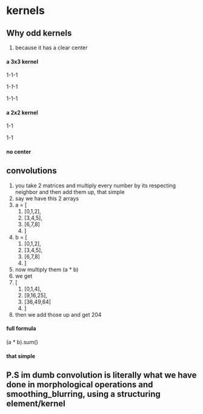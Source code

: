 # kernels

## Why odd kernels

1. because it has a clear center

#### a 3x3 kernel
1-1-1

1-*1*-1

1-1-1

#### a 2x2 kernel

1-1

1-1
#### no center

## convolutions
1. you take 2 matrices and multiply every number by its respecting neighbor and then add them up, that simple
1. say we have this 2 arrays
1. a = [
    1. [0,1,2],
    1. [3,4,5],
    1. [6,7,8]
    1. ]
1. b = [
    1. [0,1,2],
    1. [3,4,5],
    1. [6,7,8]
    1. ]
1. now multiply them (a * b)
1. we get
1. [
    1. [0,1,4],
    1. [9,16,25],
    1. [36,49,64]
    1. ]
1. then we add those up and get 204
#### full formula
(a * b).sum()
#### that simple

## P.S im dumb convolution is literally what we have done in morphological operations and smoothing_blurring, using a structuring element/kernel
